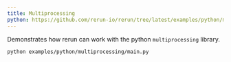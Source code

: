 ```yaml
---
title: Multiprocessing
python: https://github.com/rerun-io/rerun/tree/latest/examples/python/multiprocessing/main.py
---
```


Demonstrates how rerun can work with the python `multiprocessing` library.

```bash
python examples/python/multiprocessing/main.py
```
